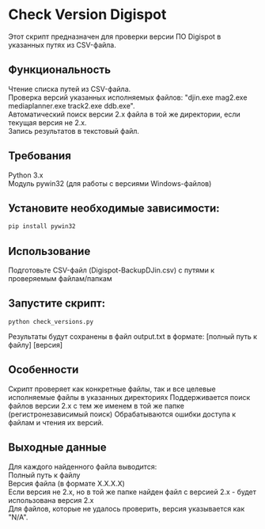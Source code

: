 # **Check Version Digispot**
Этот скрипт предназначен для проверки версии ПО Digispot в указанных путях из CSV-файла.    
## __Функциональность__
Чтение списка путей из CSV-файла.   
Проверка версий указанных исполняемых файлов: "djin.exe mag2.exe mediaplanner.exe track2.exe ddb.exe".    
Автоматический поиск версии 2.x файла в той же директории, если текущая версия не 2.x.    
Запись результатов в текстовый файл.    

## __Требования__
Python 3.x    
Модуль pywin32 (для работы с версиями Windows-файлов)

## __Установите необходимые зависимости:__
```bash
pip install pywin32
```

## __Использование__
Подготовьте CSV-файл (Digispot-BackupDJin.csv) с путями к проверяемым файлам/папкам

## __Запустите скрипт:__
```
python check_versions.py
```
Результаты будут сохранены в файл output.txt в формате:
[полный путь к файлу] [версия]

## __Особенности__
Скрипт проверяет как конкретные файлы, так и все целевые исполняемые файлы в указанных директориях
Поддерживается поиск файлов версии 2.x с тем же именем в той же папке (регистронезависимый поиск)
Обрабатываются ошибки доступа к файлам и чтения их версий.    
## __Выходные данные__    
Для каждого найденного файла выводится:    
Полный путь к файлу    
Версия файла (в формате X.X.X.X)    
Если версия не 2.x, но в той же папке найден файл с версией 2.x - будет использована версия 2.x    
Для файлов, которые не удалось проверить, версия указывается как "N/A".    
